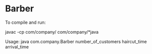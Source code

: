 # Barber

To compile and run:

javac -cp com/company/ com/company/*java

Usage: java com.company.Barber number_of_customers haircut_time arrival_time
